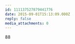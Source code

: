 ```yaml
---
id: 111137527879441776
date: 2015-09-01T15:13:09.000Z
reply: false
media_attachments: 0
---
```


88

